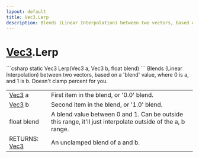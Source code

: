 ```yaml
---
layout: default
title: Vec3.Lerp
description: Blends (Linear Interpolation) between two vectors, based on a 'blend' value, where 0 is a, and 1 is b. Doesn't clamp percent for you.
---
```

# [Vec3]({{site.url}}/Pages/Reference/Vec3.html).Lerp

<div class='signature' markdown='1'>
```csharp
static Vec3 Lerp(Vec3 a, Vec3 b, float blend)
```
Blends (Linear Interpolation) between two vectors, based
on a 'blend' value, where 0 is a, and 1 is b. Doesn't clamp
percent for you.
</div>

|  |  |
|--|--|
|[Vec3]({{site.url}}/Pages/Reference/Vec3.html) a|First item in the blend, or '0.0' blend.|
|[Vec3]({{site.url}}/Pages/Reference/Vec3.html) b|Second item in the blend, or '1.0' blend.|
|float blend|A blend value between 0 and 1. Can be outside             this range, it'll just interpolate outside of the a, b range.|
|RETURNS: [Vec3]({{site.url}}/Pages/Reference/Vec3.html)|An unclamped blend of a and b.|




